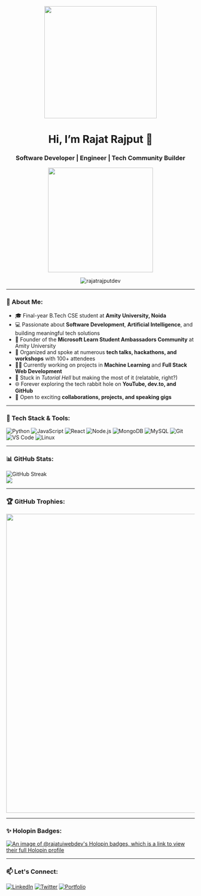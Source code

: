 <div align="center">
  <img src="https://media.tenor.com/wPudCfjCrD8AAAAM/penguin-hello.gif" width="300" />
</div>

<h1 align="center">Hi, I’m Rajat Rajput 👋</h1>
<h3 align="center">Software Developer | Engineer | Tech Community Builder</h3>

<div align="center">
  <img src="https://octodex.github.com/images/murakamicat.png" width="280"/>
</div>

<p align="center">
  <img src="https://komarev.com/ghpvc/?username=rajatrajputdev&label=Profile%20views&color=red&style=flat" alt="rajatrajputdev" />
</p>

---

### 💫 About Me:
- 🎓 Final-year B.Tech CSE student at **Amity University, Noida**
- 💻 Passionate about **Software Development**, **Artificial Intelligence**, and building meaningful tech solutions  
- 🚀 Founder of the **Microsoft Learn Student Ambassadors Community** at Amity University  
- 🎤 Organized and spoke at numerous **tech talks, hackathons, and workshops** with 100+ attendees  
- 👨‍💻 Currently working on projects in **Machine Learning** and **Full Stack Web Development**
- 🤯 Stuck in *Tutorial Hell* but making the most of it (relatable, right?)
- 🌐 Forever exploring the tech rabbit hole on **YouTube, dev.to, and GitHub**
- 🤝 Open to exciting **collaborations, projects, and speaking gigs**

---

### 🧠 Tech Stack & Tools:
![Python](https://img.shields.io/badge/-Python-05122A?style=flat&logo=python)
![JavaScript](https://img.shields.io/badge/-JavaScript-05122A?style=flat&logo=javascript)
![React](https://img.shields.io/badge/-React-05122A?style=flat&logo=react)
![Node.js](https://img.shields.io/badge/-Node.js-05122A?style=flat&logo=node.js)
![MongoDB](https://img.shields.io/badge/-MongoDB-05122A?style=flat&logo=mongodb)
![MySQL](https://img.shields.io/badge/-MySQL-05122A?style=flat&logo=mysql)
![Git](https://img.shields.io/badge/-Git-05122A?style=flat&logo=git)
![VS Code](https://img.shields.io/badge/-VS%20Code-05122A?style=flat&logo=visual-studio-code)
![Linux](https://img.shields.io/badge/-Linux-05122A?style=flat&logo=linux)

---

### 📊 GitHub Stats:
![GitHub Streak](https://nirzak-streak-stats.vercel.app/?user=rajatrajputdev&theme=tokyonight-duo)
<br>
<img src="https://github-readme-stats.vercel.app/api?username=rajatrajputdev&theme=aura&include_all_commits=true&card_width=550&hide_border=true&rank_icon=github"/>

---

### 🏆 GitHub Trophies:
<img src="https://github-trophies.vercel.app/?username=rajatrajputdev&theme=onestar&no-frame=true" width="800"/>

---

### ✨ Holopin Badges:
[![An image of @rajatuiwebdev's Holopin badges, which is a link to view their full Holopin profile](https://holopin.me/rajatuiwebdev)](https://holopin.io/@rajatuiwebdev)

---

### 📫 Let's Connect:
[![LinkedIn](https://img.shields.io/badge/-LinkedIn-05122A?style=flat&logo=linkedin)](https://linkedin.com/in/rajatrajputdev)
[![Twitter](https://img.shields.io/badge/-Twitter-05122A?style=flat&logo=twitter)](https://twitter.com/rajatrajputdev)
[![Portfolio](https://img.shields.io/badge/-Portfolio-05122A?style=flat&logo=internet-explorer)](https://rajatrajputdev.github.io)
